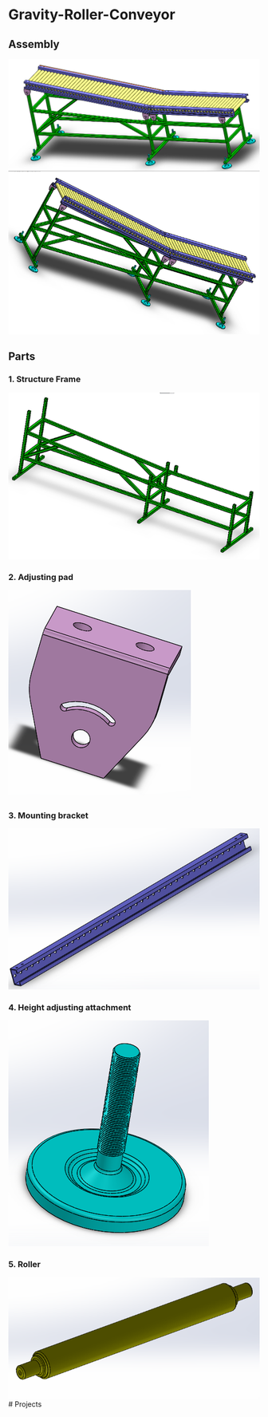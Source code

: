 # Gravity-Roller-Conveyor

## Assembly

<img src="Images/roller conveyor.PNG">
<img src="Images/rc 1.PNG">

## Parts 

### 1. Structure Frame

<img src="Images/structure frame.png">

### 2. Adjusting pad

<img src="Images/adjusting pad.png">

### 3. Mounting bracket

<img src="Images/mounting bracket.png">

### 4. Height adjusting attachment

<img src="Images/Height adjustment.png">

### 5. Roller

<img src="Images/roller.png"># Projects


